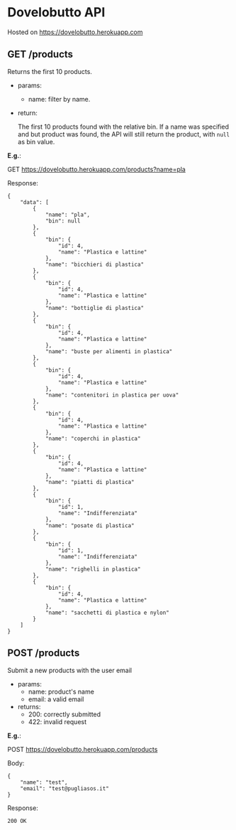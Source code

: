 # Dovelobutto API

Hosted on https://dovelobutto.herokuapp.com

## GET /products

Returns the first 10 products.

- params:
  - name: filter by name.

- return:

  The first 10 products found with the relative bin.
  If a name was specified and but product was found, the API will still return the product, with `null` as bin value.

**E.g.**:

GET https://dovelobutto.herokuapp.com/products?name=pla

Response:
```application/json
{
    "data": [
        {
            "name": "pla",
            "bin": null
        },
        {
            "bin": {
                "id": 4,
                "name": "Plastica e lattine"
            },
            "name": "bicchieri di plastica"
        },
        {
            "bin": {
                "id": 4,
                "name": "Plastica e lattine"
            },
            "name": "bottiglie di plastica"
        },
        {
            "bin": {
                "id": 4,
                "name": "Plastica e lattine"
            },
            "name": "buste per alimenti in plastica"
        },
        {
            "bin": {
                "id": 4,
                "name": "Plastica e lattine"
            },
            "name": "contenitori in plastica per uova"
        },
        {
            "bin": {
                "id": 4,
                "name": "Plastica e lattine"
            },
            "name": "coperchi in plastica"
        },
        {
            "bin": {
                "id": 4,
                "name": "Plastica e lattine"
            },
            "name": "piatti di plastica"
        },
        {
            "bin": {
                "id": 1,
                "name": "Indifferenziata"
            },
            "name": "posate di plastica"
        },
        {
            "bin": {
                "id": 1,
                "name": "Indifferenziata"
            },
            "name": "righelli in plastica"
        },
        {
            "bin": {
                "id": 4,
                "name": "Plastica e lattine"
            },
            "name": "sacchetti di plastica e nylon"
        }
    ]
}
```

## POST /products

Submit a new products with the user email

- params:
  - name: product's name
  - email: a valid email
- returns:
  - 200: correctly submitted
  - 422: invalid request

**E.g.**:

POST https://dovelobutto.herokuapp.com/products

Body:
```
{
    "name": "test",
    "email": "test@pugliasos.it"
}
```

Response:
```
200 OK
```
